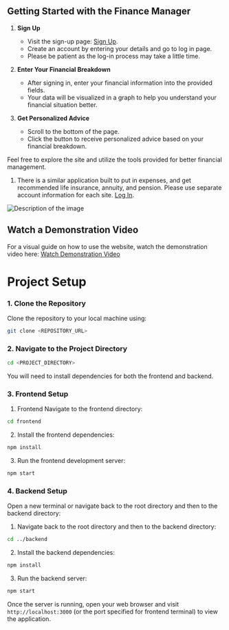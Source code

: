 ## Getting Started with the Finance Manager

1. **Sign Up**

   - Visit the sign-up page: [Sign Up](https://finance-manager-zc.netlify.app/signup).
   - Create an account by entering your details and go to log in page.
   - Please be patient as the log-in process may take a little time.

2. **Enter Your Financial Breakdown**

   - After signing in, enter your financial information into the provided fields.
   - Your data will be visualized in a graph to help you understand your financial situation better.

3. **Get Personalized Advice**

   - Scroll to the bottom of the page.
   - Click the button to receive personalized advice based on your financial breakdown.

Feel free to explore the site and utilize the tools provided for better financial management.
 1. There is a similar application built to put in expenses, and get recommended life insurance, annuity, and pension. Please use separate account information for each site.
 [Log In](https://insurance-manager.netlify.app/login#_).

![Description of the image](https://i.imgur.com/qJi5PIN.png)


## Watch a Demonstration Video

For a visual guide on how to use the website, watch the demonstration video here: [Watch Demonstration Video](https://drive.google.com/file/d/1p70Rcn0Udi5iJgQBTKnXy5XGAwHLgcOR/view?usp=sharing)


# Project Setup

### 1. Clone the Repository

Clone the repository to your local machine using:

```bash
git clone <REPOSITORY_URL>
```
### 2. Navigate to the Project Directory
```bash
cd <PROJECT_DIRECTORY>
```
You will need to install dependencies for both the frontend and backend.
### 3. Frontend Setup

1. Frontend
Navigate to the frontend directory:
```bash
cd frontend
```
2. Install the frontend dependencies:
```bash
npm install
```
3. Run the frontend development server:
```bash
npm start
```
### 4. Backend Setup
Open a new terminal or navigate back to the root directory and then to the backend directory:
1. Navigate back to the root directory and then to the backend directory:
```bash
cd ../backend
```
2. Install the backend dependencies:
```bash
npm install
```
3. Run the backend server:
```bash
npm start
```
Once the server is running, open your web browser and visit `http://localhost:3000` (or the port specified for frontend terminal) to view the application.
